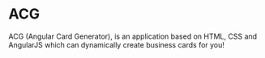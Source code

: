 ACG
===

ACG (Angular Card Generator), is an application based on HTML, CSS and AngularJS which can dynamically create business cards for you!
